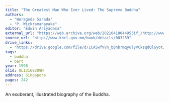 ```yaml
---
title: "The Greatest Man Who Ever Lived: The Supreme Buddha"
authors:
  - "Weragoda Sarada"
  - "P. Wickramanayake"
editor: "Edwin Ariyadasa"
external_url: "https://web.archive.org/web/20210418044953if_/http://www.kbrl.gov.mm/book/download/003259"
source_url: "http://www.kbrl.gov.mm/book/details/003259"
drive_links:
  - "https://drive.google.com/file/d/1CA5wfVVn_bBnbrmqyulyVCksqdQlGyot/view?usp=drivesdk"
tags:
  - buddha
  - bart
year: 1998
olid: OL13168209M
address: Singapore
pages: 242
---
```


An exuberant, illustrated biography of the Buddha.
